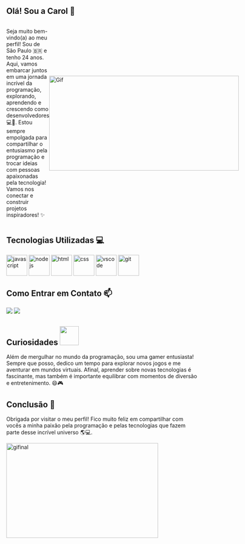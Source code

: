 ## Olá! Sou a Carol 🤟
<div style="display: flex; align-items: center;">
  <p style="flex: 1;">Seja muito bem-vindo(a) ao meu perfil! Sou de São Paulo 🇧🇷 e tenho 24 anos. Aqui, vamos embarcar juntos em uma jornada incrível da programação, explorando, aprendendo e crescendo como desenvolvedores 💻🌟. Estou sempre empolgada para compartilhar o entusiasmo pela programação e trocar ideias com pessoas apaixonadas pela tecnologia! Vamos nos conectar e construir projetos inspiradores! ✨</p>
  <img src="https://media.tenor.com/8wBCqZH60U8AAAAC/computer-cat.gif" width="500" height="250" alt="Gif"/>
</div>

## Tecnologias Utilizadas 💻
<div style="display: inline-block;">
<img src="https://cdn.jsdelivr.net/gh/devicons/devicon/icons/javascript/javascript-original.svg" alt="javascript" width="55"/>
<img src="https://cdn.jsdelivr.net/gh/devicons/devicon/icons/nodejs/nodejs-original.svg" alt="nodejs" width="55"/>
<img src="https://cdn.jsdelivr.net/gh/devicons/devicon/icons/html5/html5-original.svg" alt="html" width="55"/>
<img src="https://cdn.jsdelivr.net/gh/devicons/devicon/icons/css3/css3-original.svg" alt="css" width="55"/>
<img src="https://cdn.jsdelivr.net/gh/devicons/devicon/icons/vscode/vscode-original.svg" alt="vscode" width="55"/>
<img src="https://cdn.jsdelivr.net/gh/devicons/devicon/icons/git/git-original.svg" alt="git" width="55"/>
</div>

## Como Entrar em Contato 📫
<div>
<a href="https://www.linkedin.com/in/caroline-vaz-moran/" target="_blank"><img src="https://img.shields.io/badge/-LinkedIn-%230077B5?style=for-the-badge&logo=linkedin&logoColor=white" target="_blank"></a>
<a href = "mailto:carolvaz98@gmail.com"><img src="https://img.shields.io/badge/Gmail-D14836?style=for-the-badge&logo=gmail&logoColor=white" target="_blank"></a>
</div>

## Curiosidades <img src="https://media.tenor.com/oxcXjvGW--YAAAAi/switch-cute.gif" width="50"/>

Além de mergulhar no mundo da programação, sou uma gamer entusiasta! Sempre que posso, dedico um tempo para explorar novos jogos e me aventurar em mundos virtuais. Afinal, aprender sobre novas tecnologias é fascinante, mas também é importante equilibrar com momentos de diversão e entretenimento. 😄🎮

## Conclusão 🎉

Obrigada por visitar o meu perfil! Fico muito feliz em compartilhar com vocês a minha paixão pela programação e pelas tecnologias que fazem parte desse incrível universo 🌎💻.

<div>
  <img src="https://media.tenor.com/7pe_prgmBT4AAAAC/cat-black-cat.gif" width="400" height="250" alt="gifinal"/>
</div>


